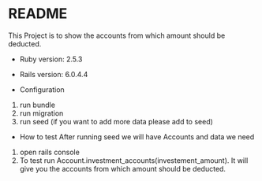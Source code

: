 # README

This Project is to show the accounts from which amount should be deducted.

* Ruby version: 2.5.3
* Rails version: 6.0.4.4

* Configuration
 1. run bundle
 2. run migration
 3. run seed (if you want to add more data please add to seed)

* How to test
 After running seed we will have Accounts and data we need
 1. open rails console
 2. To test run Account.investment_accounts(investement_amount). It will give you the accounts from which amount should be deducted.
